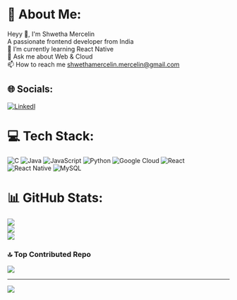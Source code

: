 # 💫 About Me:
Heyy 👋, I'm Shwetha Mercelin<br>A passionate frontend developer from India<br>🌱 I’m currently learning React Native<br>💬 Ask me about Web & Cloud<br>📫 How to reach me shwethamercelin.mercelin@gmail.com<br>


## 🌐 Socials:
[![LinkedI](https://img.shields.io/badge/LinkedIn-%230077B5.svg?logo=linkedin&logoColor=white)](https://linkedin.com/in/https://www.linkedin.com/in/shwetha-mercelin-376b0a228) 

# 💻 Tech Stack:
![C](https://img.shields.io/badge/c-%2300599C.svg?style=for-the-badge&logo=c&logoColor=white) ![Java](https://img.shields.io/badge/java-%23ED8B00.svg?style=for-the-badge&logo=openjdk&logoColor=white) ![JavaScript](https://img.shields.io/badge/javascript-%23323330.svg?style=for-the-badge&logo=javascript&logoColor=%23F7DF1E) ![Python](https://img.shields.io/badge/python-3670A0?style=for-the-badge&logo=python&logoColor=ffdd54) ![Google Cloud](https://img.shields.io/badge/GoogleCloud-%234285F4.svg?style=for-the-badge&logo=google-cloud&logoColor=white) ![React](https://img.shields.io/badge/react-%2320232a.svg?style=for-the-badge&logo=react&logoColor=%2361DAFB) ![React Native](https://img.shields.io/badge/react_native-%2320232a.svg?style=for-the-badge&logo=react&logoColor=%2361DAFB) ![MySQL](https://img.shields.io/badge/mysql-4479A1.svg?style=for-the-badge&logo=mysql&logoColor=white)
# 📊 GitHub Stats:
![](https://github-readme-stats.vercel.app/api?username=SHWETHAMERCELIN&theme=dark&hide_border=false&include_all_commits=false&count_private=false)<br/>
![](https://github-readme-streak-stats.herokuapp.com/?user=SHWETHAMERCELIN&theme=dark&hide_border=false)<br/>
![](https://github-readme-stats.vercel.app/api/top-langs/?username=SHWETHAMERCELIN&theme=dark&hide_border=false&include_all_commits=false&count_private=false&layout=compact)

### 🔝 Top Contributed Repo
![](https://github-contributor-stats.vercel.app/api?username=SHWETHAMERCELIN&limit=5&theme=dark&combine_all_yearly_contributions=true)

---
[![](https://visitcount.itsvg.in/api?id=SHWETHAMERCELIN&icon=0&color=1)](https://visitcount.itsvg.in)

<!-- Proudly created with GPRM ( https://gprm.itsvg.in ) -->
